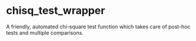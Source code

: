 # chisq_test_wrapper
A friendly, automated chi-square test function which takes care of post-hoc tests and multiple comparisons.
